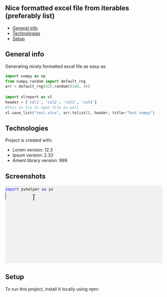 ## Nice formatted excel file from iterables (preferably list)
* [General info](#general-info)
* [Technologies](#technologies)
* [Setup](#setup)

## General info
Generating nicely formatted excel file as easy as:
```python
import numpy as np
from numpy.random import default_rng
arr = default_rng(42).random((100, 4))

import xlreport as xl
header = ['col1', 'col2', 'col3', 'col4']
#this is try to open file as well
xl.save_list("test.xlsx", arr.tolist(), header, title="Test numpy")
```
	
## Technologies
Project is created with:
* Lorem version: 12.3
* Ipsum version: 2.33
* Ament library version: 999

## Screenshots




<img src="KvYmeqXZcj.gif"   style="max-width: 100%;max-height: 100%;">
<!-- If you have screenshots you'd like to share, include them here. -->

	
## Setup
To run this project, install it locally using npm:
